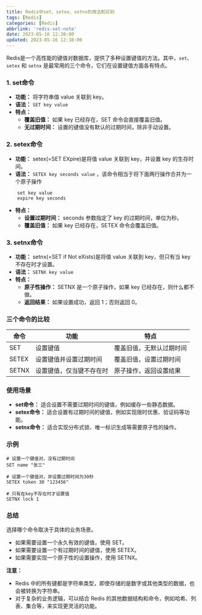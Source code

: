 ```yaml
---
title: Redis中set、setex、setnx的用法和区别
tags: [Redis]
categories: [Redis]
abbrlink: 'redis-set-note'
date: 2023-05-16 12:38:00
updated: 2023-05-16 12:38:00
---
```


Redis是一个高性能的键值对数据库，提供了多种设置键值的方法。其中，`set`、`setex` 和 `setnx` 是最常用的三个命令，它们在设置键值方面各有特点。

### 1. set命令

* **功能：** 将字符串值 value 关联到 key。
* **语法：** `SET key value`
* **特点：**
    * **覆盖旧值：** 如果 key 已经存在，SET 命令会直接覆盖旧值。
    * **无过期时间：** 设置的键值没有默认的过期时间，除非手动设置。

### 2. setex命令

* **功能：** setex(=SET EXpire)是将值 value 关联到 key，并设置 key 的生存时间。
* **语法：** `SETEX key seconds value` ，该命令相当于将下面两行操作合并为一个原子操作
```
	set key value
	expire key seconds
```
* **特点：**
    * **设置过期时间：** seconds 参数指定了 key 的过期时间，单位为秒。
    * **覆盖旧值：** 如果 key 已经存在，SETEX 命令会覆盖旧值。

### 3. setnx命令

* **功能：** setnx(=SET if Not eXists)是将值 value 关联到 key，但只有当 key 不存在时才设置。
* **语法：** `SETNX key value`
* **特点：**
    * **原子性操作：** SETNX 是一个原子操作，如果 key 已经存在，则什么都不做。
    * **返回结果：** 如果设置成功，返回 1；否则返回 0。

### 三个命令的比较

| 命令 | 功能 | 特点 |
|---|---|---|
| SET | 设置键值 | 覆盖旧值，无默认过期时间 |
| SETEX | 设置键值并设置过期时间 | 覆盖旧值，设置过期时间 |
| SETNX | 设置键值，仅当键不存在时 | 原子操作，返回设置结果 |

### 使用场景

* **set命令：** 适合设置不需要过期时间的键值，例如缓存一些静态数据。
* **setex命令：** 适合设置有过期时间的键值，例如实现限时优惠、验证码等功能。
* **setnx命令：** 适合实现分布式锁、唯一标识生成等需要原子性的操作。

### 示例

```
# 设置一个键值对，没有过期时间
SET name "张三"

# 设置一个键值对，并设置过期时间为30秒
SETEX token 30 "123456"

# 只有在key不存在时才设置值
SETNX lock 1
```

### 总结

选择哪个命令取决于具体的业务场景。

* 如果需要设置一个永久有效的键值，使用 SET。
* 如果需要设置一个有过期时间的键值，使用 SETEX。
* 如果需要实现一个原子性的设置操作，使用 SETNX。

**注意：**

* Redis 中的所有键都是字符串类型，即使存储的是数字或其他类型的数据，也会被转换为字符串。
* 对于复杂的业务逻辑，可以结合 Redis 的其他数据结构和命令，例如哈希、列表、集合等，来实现更灵活的功能。